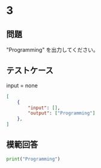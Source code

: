 # 3

## 問題

"Programming" を出力してください。

## テストケース
input = none
```json
[
	{
		"input": [],
		"output": ["Programming"]
  	},
]
```

## 模範回答
```python
print("Programming")
```